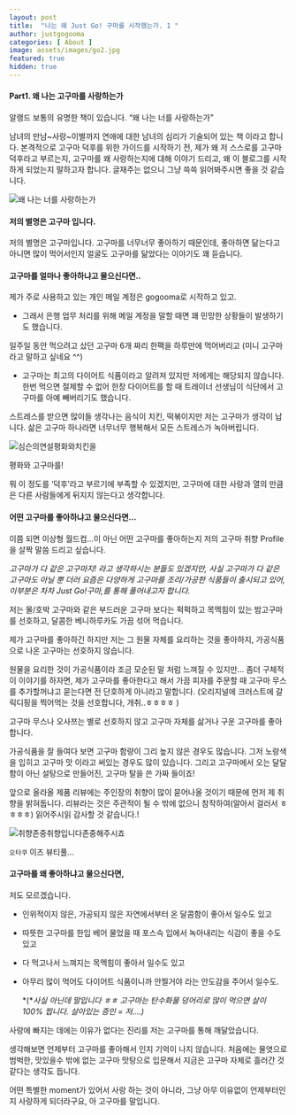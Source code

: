 ```yaml
---
layout: post
title:  "나는 왜 Just Go! 구마를 시작했는가. 1 "
author: justgogooma
categories: [ About ]
image: assets/images/go2.jpg
featured: true
hidden: true
---
```


#### Part1. 왜 나는 고구마를 사랑하는가

알랭드 보통의 유명한 책이 있습니다. “왜 나는 너를 사랑하는가”

남녀의 만남~사랑~이별까지 연애에 대한 남녀의 심리가 기술되어 있는 책 이라고 합니다. 본격적으로 고구마 덕후를 위한 가이드를 시작하기 전, 제가 왜 저 스스로를 고구마덕후라고 부르는지, 고구마를 왜 사랑하는지에 대해 이야기 드리고, 왜 이 블로그를 시작하게 되었는지 말하고자 합니다. 글재주는 없으니 그냥 쓱쓱 읽어봐주시면 좋을 것 같습니다.

![왜 나는 너를 사랑하는가](https://lh3.googleusercontent.com/bs_OJ8LJlkXGLIEVfo5ODzM8I0bNqdJbL_rTGd1lmuYB2YcAtvuXQA2hiQSsT4Y45zbSJzSWYtisncx7OsuWM4pRMDi2x_XevvzCyyG4_5AYU-G-pzuz_fshGYe61UOZc2Kn0aPb-Gfe1eu5XdySnK6weHtEp-J4CxVdCmegdIyXiQsUk_jSuZnauQfLsyd4tf3UQItvvVC_086k5X3OO5sn0ey3J64sED50QDCiQF20ntkEs-brlIMLpTQwU2r4wlOHP18rCvPtlEs6Q0wiJmuiBUdqKKSS1UZWggBh46FIMKsgcPEUwWNuAjbuqUcSjJs96dLOXqXtHmzhGyRrZtEoSP3BN_e4Dhsh7CvU5WEzlzcegYa8HsuNS-LcYoAjjvewjEeyvxHoDvyy9fbHncXo6_cLVE3f9zVDQWl8cqlFgGI8bs6xfT8UiOzE5xlOPqbjHShlGGnq82x9d2cHlLlUI6nGQ1di6wC-KJfBFrTE-90bokdztl2IShojaBPXPFqus0Z2EVjYI5EhP-CYUDYjloW7sOI3tph5iarWn_GDJWiIklBmcGj87dL3HjT-elIsf4TpfgqnWGwUDplguDK7GWAKvG2A1cgqyw0n2BvDOeB3td0nLcic8OVdgA_WQuhAdxG4cTrnUR1zPN8f549l1PdGMZHd=w590-h888-no)

#### 저의 별명은 고구마 입니다.

저의 별명은 고구마입니다. 고구마를 너무너무 좋아하기 때문인데, 좋아하면 닮는다고 아니면 많이 먹어서인지 얼굴도 고구마를 닮았다는 이야기도 꽤 듣습니다.



#### 고구마를 얼마나 좋아하냐고 물으신다면..

제가 주로 사용하고 있는 개인 메일 계정은 gogooma로 시작하고 있고.

* 그래서 은행 업무 처리를 위해 메일 계정을 말할 때면 꽤 민망한 상황들이 발생하기도 했습니다.

일주일 동안 먹으려고 샀던 고구마 6개 짜리 한팩을 하루만에 먹어버리고 (미니 고구마라고 말하고 싶네요 ^^)

* 고구마는 최고의 다이어트 식품이라고 알려져 있지만 저에게는 해당되지 않습니다. 한번 먹으면 절제할 수 없어 한창 다이어트를 할 때 트레이너 선생님이 식단에서 고구마를 아예 빼버리기도 했습니다.

스트레스를 받으면 많이들 생각나는 음식이 치킨, 떡볶이지만 저는 고구마가 생각이 납니다. 삶은 고구마 하나라면 너무너무 행복해서 모든 스트레스가 녹아버립니다.

 ![심슨의연설평화와치킨을](https://lh3.googleusercontent.com/vQhnTv_g6RPvQQtwzaOhNAnWPvq2fA49LFRmS-KweT9yqiogI0MqfE7B3h3qxTLqHQGy76br4QYBzXxt4aAmqDlfQbn48b0My1f1YsB5Ehxh_lATMC7Rx5pNjCBruyyEtoHyZR_rT3SIhc6F6ShSksMskvuvvwp8Y-CCqJv9-engCG-EtQv-PgenCoruMq0wMZe0BpYnzmXtbbGqPzz7ft5Wn3bJ11y_6k0tt6EETZOSHfqoPkF0zCM3rOjhiDKcxcl1hY2XX4upwpuXSo8SCeBxjH4vo49V1k72fZWh7BUzxkTOQtJLAKq4EotthHrxdu_G98hjBIX5yilGYlJMblKfTenLkVGqXFyP9A1KOG7S3QoGYTB9etX_7-yS7F5XUDoKDkfVh40_jctKe7KBNBNuU7MmEGzCOWxJXjQScmyqh9EEHdavGDVBMspVRONVmLdaWlhg10PbVQ8FsaG4xAHmYR9UuNVe2zvRpDY__k0LjssYc0drqBaOIVK0n_uGcPaAhC076nMUoI6tq72AbGihmpl3hTCyAWyRUg1Mb6FMBDD4J29Ecd5WsJ9TpKtzODmSyIuTQ0XDCdI9kHq4WuQnfZ0Dq4pf6NTdX9ICPbjl7DeSKbUaPEDOkwzAenHAWwO9J12armjd8eYNHBrnFX7sJ0wGJyp3_eJxfuRq7NeqKITUVqfvsPlTyh82ZKtasDidcxv5uVGVMvrhpQGz8bTKMQ=w420-h492-no)



평화와 고구마를!



뭐 이 정도를 ‘덕후’라고 부르기에 부족할 수 있겠지만, 고구마에 대한 사랑과 열의 만큼은 다른 사람들에게 뒤지지 않는다고 생각합니다.



#### 어떤 고구마를 좋아하냐고 물으신다면…

이쯤 되면 이상형 월드컵…이 아닌 어떤 고구마를 좋아하는지 저의 고구마 취향 Profile을 살짝 말씀 드리고 싶습니다.

 *고구마가 다 같은 고구마지! 라고 생각하시는 분들도 있겠지만, 사실 고구마가 다 같은 고구마도 아닐 뿐 더러 요즘은 다양하게 고구마를 조리/가공한 식품들이 출시되고 있어, 이부분은 차차 Just Go!구마,를 통해 풀어내고자 합니다.*



저는 물/호박 고구마와 같은 부드러운 고구마 보다는 퍽퍽하고 목멕힘이 있는 밤고구마를 선호하고, 달콤한 베니하루카도 가끔 섞어 먹습니다.

제가 고구마를 좋아하긴 하지만 저는 그 원물 자체를 요리하는 것을 좋아하지, 가공식품으로 나온 고구마는 선호하지 않습니다.

원물을 요리한 것이 가공식품이라 조금 모순된 말 처럼 느껴질 수 있지만… 좀더 구체적이 이야기를 하자면, 제가 고구마를 좋아한다고 해서 가끔 피자를 주문할 때 고구마 무스를 추가할꺼냐고 묻는다면 전 단호하게 아니라고 말합니다. (오리지널에 크러스트에 갈릭디핑을 찍어먹는 것을 선호합니다, 개취..ㅎㅎㅎㅎ )



고구마 무스나 오사쯔는 별로 선호하지 않고 고구마 자체를 삶거나 구운 고구마를 좋아합니다.  

가공식품을 잘 들여다 보면 고구마 함량이 그리 높지 않은 경우도 많습니다. 그저 노랑색을 입히고 고구마 맛 이라고 써있는 경우도 많이 있습니다. 그리고 고구마에서 오는 달달함이 아닌 설탕으로 만들어진, 고구마 탈을 쓴 가짜 들이죠!

앞으로 올라올 제품 리뷰에는 주인장의 취향이 많이 묻어나올 것이기 때문에 먼저 제 취향을 밝혀둡니다. 리뷰라는 것은 주관적이 될 수 밖에 없으니 참작하여(알아서 걸러서 ㅎㅎㅎㅎ) 읽어주시읽 감사할 것 같습니다.!



![취향존중취향입니다존중해주시죠](https://lh3.googleusercontent.com/M02oVY6PYc1xr6AqW6sW2bEI1OrlgK63EqHxpGmWz9ciDSv7INe_u1uA9BMI6WasUoLaxUUdhafcCH0rsAuozxM_UDussR9kEYCD2BEe7g5jnjmpFjtHXgQiW4GpPVWTS-nfPTACE1WekkrYfmW42RZ7noeoPQCK3-RUBT8i3qS0mm8fUaAzKW2XvlZ5wtCWHSUKD82jRzTchdXx4GYetoDMX5Chx8cGHizdNKCVEfqGtTgG0QzQUHPnoft6II6kuxo9pInKCGqAApJWTuctCu22fGgmkpxdkDhyEVCzIZMFpQzHT0vD5PAOiP2A73RRnfdxpAkH0rLnySj-hSOpPpj-Xg7KDG8LtL7csh1wOr7BsXblvIT2jtgdZMGbuRuW2J2Vde1hsHra9007x9UfMGLzjFQSCmcsjnCMobPfxV_wF1UKD3gbkL5Vk-kHzGj-UtZo9-GbgrmmuASqCYbz5OzUrSbBMOP1sNjKB6RfYhrZEPJjHGE2Ver8DDBNLAphtHREYvfHEHFIDGWE6_jLrfw3QUslMAnf2iKlfGl7Pw7JeJ7oNcRMBF0-ryv0pRY40xnYJySJM0tLcCM0GeVXojFzJ8ttG0_mLiE4P5WRSa8m-xKb7fKjIQYiKkp0lVAXRcL34Sg60x9RZafN0Ea_fJiM9kAqjYsm0ZNQ6gfG3ZmPbzif8dLVeTXxXlAuyq9J8rbXBJwDA25rhtROrxCUcR_hcQ=w500-h388-no)



`오타쿠` 이즈 뷰티풀…



#### 고구마를 왜 좋아하냐고 물으신다면,

저도 모르겠습니다.

* 인위적이지 않은, 가공되지 않은 자연에서부터 온 달콤함이 좋아서 일수도 있고

* 따뜻한 고구마를 한입 베어 물었을 때 포스슥 입에서 녹아내리는 식감이 좋을 수도 있고

* 다 먹고나서 느껴지는 목멕힘이 좋아서 일수도 있고

* 아무리 많이 먹어도 다이어트 식품이니까 안찔거야 라는 안도감을 주어서 일수도.

    *(**사실 아닌데 말입니다 ㅎㅎ 고구마는 탄수화물 덩어리로 많이 먹으면 살이 100% 찝니다. 살아있는 증인 = 저….)*



사랑에 빠지는 데에는 이유가 없다는 진리를 저는 고구마를 통해 깨달았습니다.



생각해보면 언제부터 고구마를 좋아해서 인지 기억이 나지 않습니다. 처음에는 물엿으로 범벅한, 맛있을수 밖에 없는 고구마 맛탕으로 입문해서 지금은 고구마 자체로 흘러간 것 같다는 생각도 듭니다.



어떤 특별한 moment가 있어서 사랑 하는 것이 아니라, 그냥 아무 이유없이 언제부터인지 사랑하게 되더라구요, 아 고구마를 말입니다.
